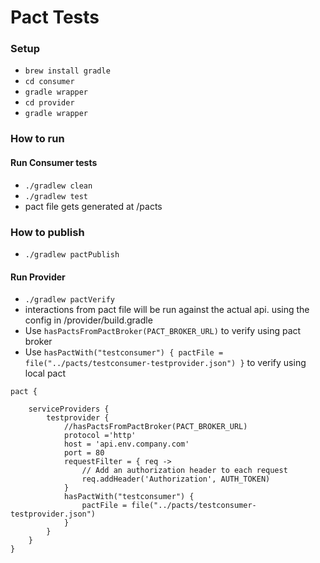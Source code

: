 # Pact Tests 

### Setup
* `brew install gradle`
* `cd consumer`
* `gradle wrapper` 
* `cd provider`
* `gradle wrapper`

### How to run
#### Run Consumer tests 
* `./gradlew clean`
* `./gradlew test`
* pact file gets generated at /pacts

### How to publish
* `./gradlew pactPublish`

#### Run Provider
* `./gradlew pactVerify`
* interactions from pact file will be run against the actual api.
using the config in /provider/build.gradle
* Use `hasPactsFromPactBroker(PACT_BROKER_URL)` to verify using pact broker
* Use `hasPactWith("testconsumer") {
                pactFile = file("../pacts/testconsumer-testprovider.json")
            }` to verify using local pact
```
pact {

    serviceProviders {
        testprovider {
            //hasPactsFromPactBroker(PACT_BROKER_URL)
            protocol ='http'
            host = 'api.env.company.com'
            port = 80
            requestFilter = { req ->
                // Add an authorization header to each request
                req.addHeader('Authorization', AUTH_TOKEN)
            }
            hasPactWith("testconsumer") {
                pactFile = file("../pacts/testconsumer-testprovider.json")
            }
        }
    }
}

```
